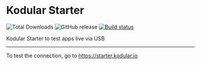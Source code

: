 # Kodular Starter
![Total Downloads](https://img.shields.io/github/downloads/Kodular/Starter/total.svg) ![GitHub release](https://img.shields.io/github/release/Kodular/Starter.svg) [![Build status](https://ci.appveyor.com/api/projects/status/0ivd4x50aty2j0ye/branch/master?svg=true)](https://ci.appveyor.com/project/pavi2410/starter/branch/master)

Kodular Starter to test apps live via USB

---

To test the connection, go to https://starter.kodular.io
